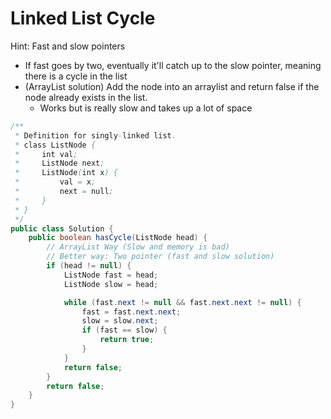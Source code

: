 # Linked List Cycle

Hint: Fast and slow pointers

- If fast goes by two, eventually it'll catch up to the slow pointer, meaning there is a cycle in the list
- (ArrayList solution) Add the node into an arraylist and return false if the node already exists in the list.
  - Works but is really slow and takes up a lot of space


``` java 
/**
 * Definition for singly-linked list.
 * class ListNode {
 *     int val;
 *     ListNode next;
 *     ListNode(int x) {
 *         val = x;
 *         next = null;
 *     }
 * }
 */
public class Solution {
    public boolean hasCycle(ListNode head) {
        // ArrayList Way (Slow and memory is bad)
        // Better way: Two pointer (fast and slow solution)
        if (head != null) {
            ListNode fast = head;
            ListNode slow = head;

            while (fast.next != null && fast.next.next != null) {
                fast = fast.next.next;
                slow = slow.next;  
                if (fast == slow) {
                    return true;
                } 
            }
            return false;
        }
        return false;
    }
}
